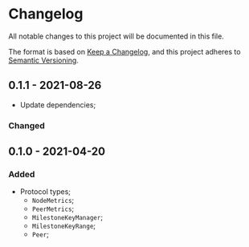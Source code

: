 # Changelog

All notable changes to this project will be documented in this file.

The format is based on [Keep a Changelog](https://keepachangelog.com/en/1.0.0/),
and this project adheres to [Semantic Versioning](https://semver.org/spec/v2.0.0.html).

<!-- ## Unreleased - YYYY-MM-DD

### Added

### Changed

### Deprecated

### Removed

### Fixed

### Security -->

<!-- ## 0.2.0 - 2021-11-XX

### Added

### Changed

### Deprecated

### Removed

### Fixed

### Security -->

## 0.1.1 - 2021-08-26

- Update dependencies;

### Changed

## 0.1.0 - 2021-04-20

### Added

- Protocol types;
  - `NodeMetrics`;
  - `PeerMetrics`;
  - `MilestoneKeyManager`;
  - `MilestoneKeyRange`;
  - `Peer`;
